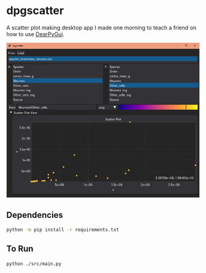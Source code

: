 # dpgscatter
A scatter plot making desktop app I made one morning to teach a friend on how to use [DearPyGui](https://github.com/hoffstadt/DearPyGui).

![](/assets/images/interface.png?raw=true)

## Dependencies

```bash
python -m pip install -r requirements.txt
```

## To Run
```bash
python ./src/main.py
```
